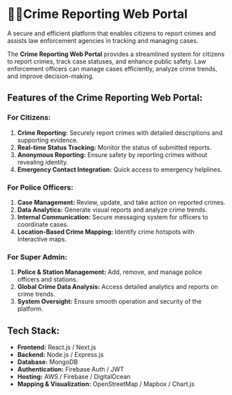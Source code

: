 # 👮‍♂️Crime Reporting Web Portal

A secure and efficient platform that enables citizens to report crimes and assists law enforcement agencies in tracking and managing cases.

The **Crime Reporting Web Portal** provides a streamlined system for citizens to report crimes, track case statuses, and enhance public safety. Law enforcement officers can manage cases efficiently, analyze crime trends, and improve decision-making.

## Features of the Crime Reporting Web Portal:

### For Citizens:
1) **Crime Reporting:** Securely report crimes with detailed descriptions and supporting evidence.
2) **Real-time Status Tracking:** Monitor the status of submitted reports.
3) **Anonymous Reporting:** Ensure safety by reporting crimes without revealing identity.
4) **Emergency Contact Integration:** Quick access to emergency helplines.

### For Police Officers:
1) **Case Management:** Review, update, and take action on reported crimes.
2) **Data Analytics:** Generate visual reports and analyze crime trends.
3) **Internal Communication:** Secure messaging system for officers to coordinate cases.
4) **Location-Based Crime Mapping:** Identify crime hotspots with interactive maps.

### For Super Admin:
1) **Police & Station Management:** Add, remove, and manage police officers and stations.
2) **Global Crime Data Analysis:** Access detailed analytics and reports on crime trends.
3) **System Oversight:** Ensure smooth operation and security of the platform.

## Tech Stack:
- **Frontend:** React.js / Next.js
- **Backend:** Node.js / Express.js
- **Database:** MongoDB
- **Authentication:** Firebase Auth / JWT
- **Hosting:** AWS / Firebase / DigitalOcean
- **Mapping & Visualization:** OpenStreetMap / Mapbox / Chart.js
